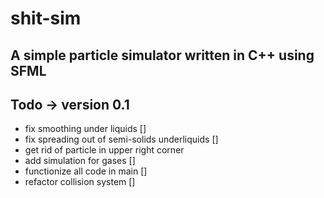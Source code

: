 # shit-sim

## A simple particle simulator written in C++ using SFML

## Todo -> version 0.1

* fix smoothing under liquids []
* fix spreading out of semi-solids underliquids []
* get rid of particle in upper right corner
* add simulation for gases []
* functionize all code in main []
* refactor collision system []
